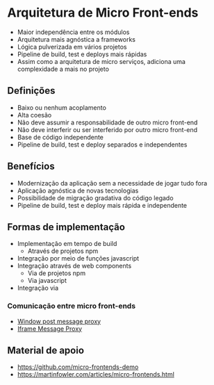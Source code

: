 # Arquitetura de Micro Front-ends

* Maior independência entre os módulos
* Arquitetura mais agnóstica a frameworks
* Lógica pulverizada em vários projetos
* Pipeline de build, test e deploys mais rápidas
* Assim como a arquitetura de micro serviços, adiciona uma complexidade a mais no projeto

## Definições

* Baixo ou nenhum acoplamento
* Alta coesão
* Não deve assumir a responsabilidade de outro micro front-end
* Não deve interferir ou ser interferido por outro micro front-end
* Base de código independente
* Pipeline de build, test e deploy separados e independentes

## Benefícios

* Modernização da aplicação sem a necessidade de jogar tudo fora
* Aplicação agnóstica de novas tecnologias
* Possibilidade de migração gradativa do código legado
* Pipeline de build, test e deploy mais rápida e independente

## Formas de implementação

* Implementação em tempo de build
    * Através de projetos npm 
* Integração por meio de funções javascript
* Integração através de web components
    * Via de projetos npm 
    * Via javascript
* Integração via 

### Comunicação entre micro front-ends

* [Window post message proxy](https://github.com/microsoft/window-post-message-proxy)
* [Iframe Message Proxy](https://github.com/takenet/iframe-message-proxy)

## Material de apoio

* https://github.com/micro-frontends-demo
* https://martinfowler.com/articles/micro-frontends.html